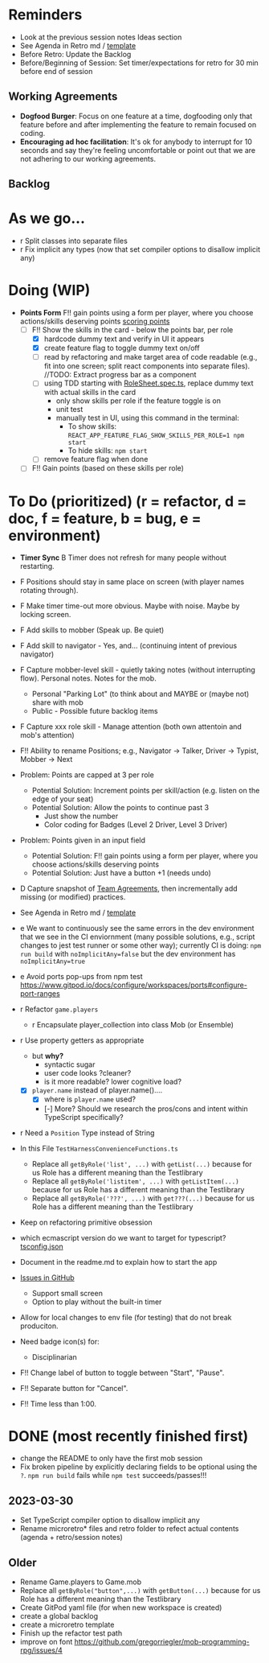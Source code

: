 # Reminders

- Look at the previous session notes Ideas section
- See Agenda in Retro md / [template](../session-notes/session-notes-2023-MM-DD.md)
- Before Retro: Update the Backlog
- Before/Beginning of Session: Set timer/expectations for retro for 30 min before end of session

## Working Agreements

- **Dogfood Burger**: Focus on one feature at a time, dogfooding only that feature before and after implementing the feature to remain focused on coding.
- **Encouraging ad hoc facilitation**: It's ok for anybody to interrupt for 10 seconds and say they're feeling uncomfortable or point out that we are not adhering to our working agreements.

## Backlog

# As we go...

- r Split classes into separate files
- r Fix implicit any types (now that set compiler options to disallow implicit any)

# Doing (WIP)
- **Points Form** F!! gain points using a form per player, where you choose actions/skills deserving points [scoring points](../docs/scoring-points.md)
  - [ ] F!! Show the skills in the card - below the points bar, per role
    - [x] hardcode dummy text and verify in UI it appears
    - [x] create feature flag to toggle dummy text on/off
    - [ ] read by refactoring and make target area of code readable (e.g., fit into one screen; split react components into separate files).  //TODO: Extract progress bar as a component 
    - [ ] using TDD starting with [RoleSheet.spec.ts](../webapp/src/RoleSheet.spec.tsx), replace dummy text with actual skills in the card
      - only show skills per role if the feature toggle is on 
      - unit test
      - manually test in UI, using this command in the terminal: 
        - To show skills: `REACT_APP_FEATURE_FLAG_SHOW_SKILLS_PER_ROLE=1 npm start`
        - To hide skills: `npm start`
    - [ ] remove feature flag when done
  - [ ] F!! Gain points (based on these skills per role)

# To Do (prioritized) (r = refactor, d = doc, f = feature, b = bug, e = environment)

- **Timer Sync** B Timer does not refresh for many people without restarting.
- F   Positions should stay in same place on screen (with player names rotating through).
- F   Make timer time-out more obvious.  Maybe with noise.  Maybe by locking screen.
- F   Add skills to mobber (Speak up.  Be quiet)
- F   Add skill to navigator - Yes, and... (continuing intent of previous navigator)
- F   Capture mobber-level skill - quietly taking notes (without interrupting flow).  Personal notes.  Notes for the mob.
  - Personal "Parking Lot" (to think about and MAYBE or (maybe not) share with mob
  - Public - Possible future backlog items
- F   Capture xxx role skill - Manage attention (both own attentoin and mob's attention)
- F!! Ability to rename Positions; e.g., Navigator -> Talker, Driver -> Typist, Mobber -> Next
- Problem: Points are capped at 3 per role
  - Potential Solution: Increment points per skill/action (e.g. listen on the edge of your seat)
  - Potential Solution: Allow the points to continue past 3
    - Just show the number
    - Color coding for Badges (Level 2 Driver, Level 3 Driver)
- Problem: Points given in an input field
  - Potential Solution: F!! gain points using a form per player, where you choose actions/skills deserving points
  - Potential Solution: Just have a button +1 (needs undo)

- D   Capture snapshot of [Team Agreements](team-agreements.md), then incrementally add missing (or modified) practices.
 
- See Agenda in Retro md / [template](../session-notes/session-2023-MM-DD.template.md)

- e We want to continuously see the same errors in the dev environment that we see in the CI enviornment (many possible solutions, e.g., script changes to jest test runner or some other way); currently CI is doing: `npm run build` with `noImplicitAny=false` but the dev environment has `noImplicitAny=true`
- e Avoid ports pop-ups from npm test
  https://www.gitpod.io/docs/configure/workspaces/ports#configure-port-ranges
- r Refactor `game.players`
  - r Encapsulate player_collection into class Mob (or Ensemble)
- r Use property getters as appropriate
  - but **why?**
    - syntactic sugar
    - user code looks ?cleaner?
    - is it more readable? lower cognitive load?
  - [x] `player.name` instead of player.name()....
    - [x] where is `player.name` used?
    - [-] More? Should we research the pros/cons and intent within TypeScript specifically?
- r Need a `Position` Type instead of String
- In this File `TestHarnessConvenienceFunctions.ts`
  - Replace all `getByRole('list', ...)` with `getList(...)` because for us Role has a different meaning than the Testlibrary
  - Replace all `getByRole('listitem', ...)` with `getListItem(...)` because for us Role has a different meaning than the Testlibrary
  - Replace all `getByRole('???', ...)` with `get???(...)` because for us Role has a different meaning than the Testlibrary
- Keep on refactoring primitive obsession
- which ecmascript version do we want to target for typescript? [tsconfig.json](../webapp/tsconfig.json)
- Document in the readme.md to explain how to start the app
- [Issues in GitHub](https://github.com/gregorriegler/mob-programming-rpg/issues)
  - Support small screen
  - Option to play without the built-in timer
- Allow for local changes to env file (for testing) that do not break produciton.
- Need badge icon(s) for:
  - Disciplinarian

- F!! Change label of button to toggle between "Start", "Pause".  
- F!! Separate button for "Cancel".
- F!! Time less than 1:00.


# DONE (most recently finished first)

- change the README to only have the first mob session
- Fix broken pipeline by explicitly declaring fields to be optional using the `?`. `npm run build` fails while `npm test` succeeds/passes!!!

## 2023-03-30

- Set TypeScript compiler option to disallow implicit any
- Rename microretro\* files and retro folder to refect actual contents (agenda + retro/session notes)

## Older

- Rename Game.players to Game.mob
- Replace all `getByRole("button",...)` with `getButton(...)` because for us Role has a different meaning than the Testlibrary
- Create GitPod yaml file (for when new workspace is created)
- create a global backlog
- create a microretro template
- Finish up the refactor test path
- improve on font https://github.com/gregorriegler/mob-programming-rpg/issues/4
